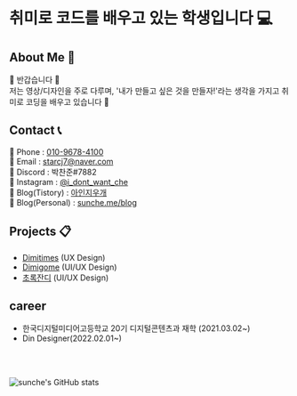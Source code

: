 # 취미로 코드를 배우고 있는 학생입니다 💻

## About Me 🔎  

🙌 반갑습니다 🙌<br>
저는 영상/디자인을 주로 다루며, '내가 만들고 싶은 것을 만들자!'라는 생각을 가지고 취미로 코딩을 배우고 있습니다 💪

## Contact 📞

📱 Phone : <a href=tel>010-9678-4100<a><br>
📩 Email : <a href="mailto">starcj7@naver.com</a><br>
🔦 Discord : 박찬준#7882<br>
👀 Instagram : <a href="https://www.instagram.com/i_dont_want_che/">@i_dont_want_che</a><br>
📕 Blog(Tistory) : <a href="https://aineraser.tistory.com/">아인지우개<a><br>
📙 Blog(Personal) : <a href="https://sunche.me/blog">sunche.me/blog<a>
  
## Projects 📋

<ul>
<li><a href="https://dimitimes.github.io">Dimitimes</a> (UX Design)</li>
<li><a href="https://dimigo.me">Dimigome</a> (UI/UX Design)</li>
<li><a href="https://apps.apple.com/kr/app/%EC%B4%88%EB%A1%9D%EC%9E%94%EB%94%94/id1602956399" target="blank">초록잔디</a> (UI/UX Design)</li>
</ul>
  
## career 
  
<ul>
<li>한국디지털미디어고등학교 20기 디지털콘텐츠과 재학 (2021.03.02~)</li>
<li>Din Designer(2022.02.01~)</li>
</ul>

<br>
<br>
  
![sunche's GitHub stats](https://github-readme-stats.vercel.app/api?username=sunche243&show_icons=true)
